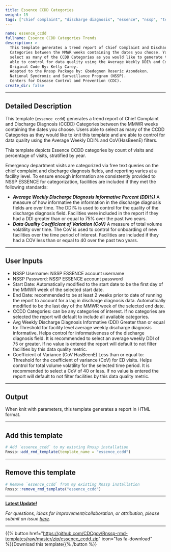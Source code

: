 ```yaml
---
title: Essence CCDD Categories
weight: 15
tags: ["chief complaint", "discharge diagnosis", "essence", "nssp", "template"] 
---
```



```yaml
name: essence_ccdd
fullname: Essence CCDD Categories Trends
description: >
  This template generates a trend report of Chief Complaint and Discharge Diagnosis (CCDD) 
  Categories between the MMWR weeks containing the dates you choose. You are able to 
  select as many of the CCDD Categories as you would like to generate this report and are 
  able to control for data quality using the Average Weekly DDI% and CoV(HasBeenE) filters. 
  Original Code By: Kelly Carey. 
  Adapted to the Rnssp Package by: Gbedegnon Roseric Azondekon. 
  National Syndromic and Surveillance Program (NSSP). 
  Centers for Disease Control and Prevention (CDC). 
create_dir: false
```
---
## Detailed Description

This template (`essence_ccdd`) generates a trend report of Chief Complaint and Discharge Diagnosis (CCDD) Categories between the MMWR weeks containing the dates you choose. Users able to select as many of the CCDD Categories as they would like to knit this template and are able to control for data quality using the Average Weekly DDI\% and CoV(HasBeenE) filters. 

This template depicts Essence CCDD categories by count of visits and percentage of visits, stratified by year. 

Emergency department visits are categorized via free text queries on the chief complaint and discharge diagnosis fields, and reporting varies at a facility level. To ensure enough information are consistently provided to NSSP ESSENCE for categorization, facilities are included if they met the following standards:

* ***Average Weekly Discharge Diagnosis Informative Percent (DDI%)*** A measure of how informative the information in the discharge diagnosis fields are over time. The DDI\% is used to control for the quality of the discharge diagnosis field. Facilities were included in the report if they had a DDI greater than or equal to 75% over the past two years.
* ***Data Quality Coefficient of Variation (CoV)*** A measure of total volume volatility over time. The CoV is used to control for onboarding of new facilities over the time period of interest. Facilities are included if they had a COV less than or equal to 40 over the past two years.

---
## User Inputs

* NSSP Username: NSSP ESSENCE account username
* NSSP Password: NSSP ESSENCE account password
* Start Date: Automatically modified to the start date to be the first day of the MMWR week of the selected start date.
* End Date: recommended to be at least 2 weeks prior to date of running the report to account for a lag in discharge diagnosis data. Automatically modified to be the last day of the MMWR week of the selected end date. 
* CCDD Categories: can be any categories of interest. If no categories are selected the report will default to include all available categories. 
* Avg Weekly Discharge Diagnosis Informative (DDI) Greater than or equal to: Threshold for facility level average weekly discharge diagnosis informative. Helps control for informativeness of the discharge diagnosis field. It is recommended to select an average weekly DDI of 75 or greater. If no value is entered the report will default to not filter facilities by this data quality metric.  
* Coefficient of Variance (CoV HasBeenE) Less than or equal to: Threshold for the coefficient of variance (CoV) for ED visits. Helps control for total volume volatility for the selected time period. It is recommended to select a CoV of 40 or less. If no value is entered the report will default to not filter facilities by this data quality metric. 


---
## Output

When knit with parameters, this template generates a report in HTML format.

---
## Add this template

```r
# Add `essence_ccdd` to my existing Rnssp installation
Rnssp::add_rmd_template(template_name = "essence_ccdd")
```
---
## Remove this template

```r
# Remove `essence_ccdd` from my existing Rnssp installation
Rnssp::remove_rmd_template("essence_ccdd")
```

---
[**Latest Update!**](https://cdcgov.github.io/Rnssp-rmd-templates/changelogs/#essence-chief-complaint-and-discharge-diagnosis-categories-template-essence_ccdd)

*For questions, ideas for improvement/collaboration, or attribution, please submit an issue [here](https://github.com/CDCgov/Rnssp-rmd-templates/issues).*

---
{{% button href="https://github.com/CDCgov/Rnssp-rmd-templates/raw/master/zip/essence_ccdd.zip" icon="fas fa-download" %}}Download this template{{% /button %}}